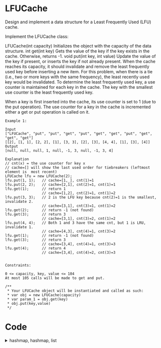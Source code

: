 # LFUCache
Design and implement a data structure for a Least Frequently Used (LFU) cache.

Implement the LFUCache class:

LFUCache(int capacity) Initializes the object with the capacity of the data structure.
int get(int key) Gets the value of the key if the key exists in the cache. Otherwise, returns -1.
void put(int key, int value) Update the value of the key if present, or inserts the key if not already present. When the cache reaches its capacity, it should invalidate and remove the least frequently used key before inserting a new item. For this problem, when there is a tie (i.e., two or more keys with the same frequency), the least recently used key would be invalidated.
To determine the least frequently used key, a use counter is maintained for each key in the cache. The key with the smallest use counter is the least frequently used key.

When a key is first inserted into the cache, its use counter is set to 1 (due to the put operation). The use counter for a key in the cache is incremented either a get or put operation is called on it.

 
```
Example 1:

Input
["LFUCache", "put", "put", "get", "put", "get", "get", "put", "get", "get", "get"]
[[2], [1, 1], [2, 2], [1], [3, 3], [2], [3], [4, 4], [1], [3], [4]]
Output
[null, null, null, 1, null, -1, 3, null, -1, 3, 4]

Explanation
// cnt(x) = the use counter for key x
// cache=[] will show the last used order for tiebreakers (leftmost element is  most recent)
LFUCache lfu = new LFUCache(2);
lfu.put(1, 1);   // cache=[1,_], cnt(1)=1
lfu.put(2, 2);   // cache=[2,1], cnt(2)=1, cnt(1)=1
lfu.get(1);      // return 1
                 // cache=[1,2], cnt(2)=1, cnt(1)=2
lfu.put(3, 3);   // 2 is the LFU key because cnt(2)=1 is the smallest, invalidate 2.
                 // cache=[3,1], cnt(3)=1, cnt(1)=2
lfu.get(2);      // return -1 (not found)
lfu.get(3);      // return 3
                 // cache=[3,1], cnt(3)=2, cnt(1)=2
lfu.put(4, 4);   // Both 1 and 3 have the same cnt, but 1 is LRU, invalidate 1.
                 // cache=[4,3], cnt(4)=1, cnt(3)=2
lfu.get(1);      // return -1 (not found)
lfu.get(3);      // return 3
                 // cache=[3,4], cnt(4)=1, cnt(3)=3
lfu.get(4);      // return 4
                 // cache=[3,4], cnt(4)=2, cnt(3)=3
 

Constraints:

0 <= capacity, key, value <= 104
At most 105 calls will be made to get and put.

```


```
/** 
 * Your LFUCache object will be instantiated and called as such:
 * var obj = new LFUCache(capacity)
 * var param_1 = obj.get(key)
 * obj.put(key,value)
 */
 ```

# Code

<details><summary>hashmap, hashmap, list</summary>
 
 ```js
  /** 
 
    The plan here is to keep a hashmap for each key and value to make sure get is O(1).
    
    For deciding which value to remove we keep a hashmap with count as key so that 
    for a given interaction count there is an array for each node. Each array which holds
    nodes with a given amount of iteration will act as a queue where we append later additions
    and remove earlier ones since they will be older.
    i.e. 
    {
        1: [{key: 'favorite food', value: 'chicken', count: 1}, {key: 'computer', value: 'macbook', count: 1}],   
        2: [{key: 'favorite drink', value: 'water', count: 2}]
    }
    So our algorithm will get the lowest count array in this it is 1
    [{key: 'favorite food', value: 'chicken', count: 1}, {key: 'computer', value: 'macbook', count: 1}]
    then it will remove the first of the list since it would be the oldest
    
    @member countHash {[retrieveCount: number]: Node[] }
    @member hash {[key: string]: Node } for quick retrival
    Node will be { date: string, key: string, value: any, count: number }
    
    
 */

class LFUCache {
    capacity;
    hash; 
    countHash;
    count;
    
    constructor(capacity){
        this.capacity = capacity; 
        this.countHash = new Map();  // {capacity: Node[]}
        this.hash = new Map(); // {key}
        this.count = 0;
    }
    put(key, value){
        // no capacity so we don't need anything
        if (this.capacity === 0) return;
        
        // case 1: new value
        if (!(key in this.hash)){ 
            // case 1.1: over capacity, remove the least used
            if (this.capacity === this.count){ // here we have a list of each count
                const leastUsedCount = Object.keys(this.countHash).sort((a,b) => a - b)[0];
                let keyToDelete;
                // if there is only 1 then we remove it 
                if (this.countHash[leastUsedCount].length === 1){
                    keyToDelete = this.countHash[leastUsedCount][0].key;
                    delete this.countHash[leastUsedCount];
                }
                else { // otherwise since the array is acting as a queue we we know we want to remove the oldest which will be at the beginning of the list
                    keyToDelete = this.countHash[leastUsedCount].shift().key;
                }
                delete this.hash[keyToDelete];  // remove from hash
                this.count--;
            }
            
            // create new node and add it 
            const node = { key: key, value: value, count: 1};
            this.hash[key] = node;
            if (1 in this.countHash) this.countHash[1].push(node)
            else this.countHash[1] = [node];
            this.count++;
        }
        // case 2: existing value
        else {
            // since key exists we will get the original node
            const originalCount = this.hash[key].count;
            this.hash[key].count++;
            this.hash[key].value = value;
            // we will increment the count and insert it into the list. If it does not exist we will create it
            if (!(this.hash[key].count in this.countHash)) this.countHash[this.hash[key].count] = [this.hash[key]];
            else this.countHash[this.hash[key].count].push(this.hash[key]);
            
            // we will filter out the original node from the current count array. If that makes the array empty then we will delete that key from countHash
            if (this.countHash[originalCount].length === 1) delete this.countHash[originalCount]
            else this.countHash[originalCount] = this.countHash[originalCount].filter(x => x.key !== key);
        }
           
    }
    
    
    
    /** 
     * @param {number} key
     * @return {number}
     */
    get(key){
        if (key in this.hash){
            // since key exists we will get the original node
           const originalCount = this.hash[key].count;
            this.hash[key].count++;
            // we will increment the count and insert it into the list. If it does not exist we will create it
            if (!(this.hash[key].count in this.countHash)) this.countHash[this.hash[key].count] = [this.hash[key]];
            else this.countHash[this.hash[key].count].push(this.hash[key]);

            // we will filter out the original node from the current count array. If that makes the array empty then we will delete that key from countHash
            if (this.countHash[originalCount].length === 1) delete this.countHash[originalCount]
            else this.countHash[originalCount] = this.countHash[originalCount].filter(x => x.key !== key);
            return this.hash[key].value;
        }
        return -1
    }
    
   
}
/** 
 * Your LFUCache object will be instantiated and called as such:
 * var obj = new LFUCache(capacity)
 * var param_1 = obj.get(key)
 * obj.put(key,value)
 */
```

</details>
